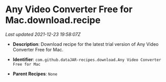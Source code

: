 # Any Video Converter Free for Mac.download.recipe

_Last updated 2021-12-23 19:58:07Z_

- **Description**: Download recipe for the latest trial version of Any Video Converter Free for Mac.

- **Identifier**: `com.github.dataJAR-recipes.download.Any Video Converter Free for Mac`

- **Parent Recipes**: `None`